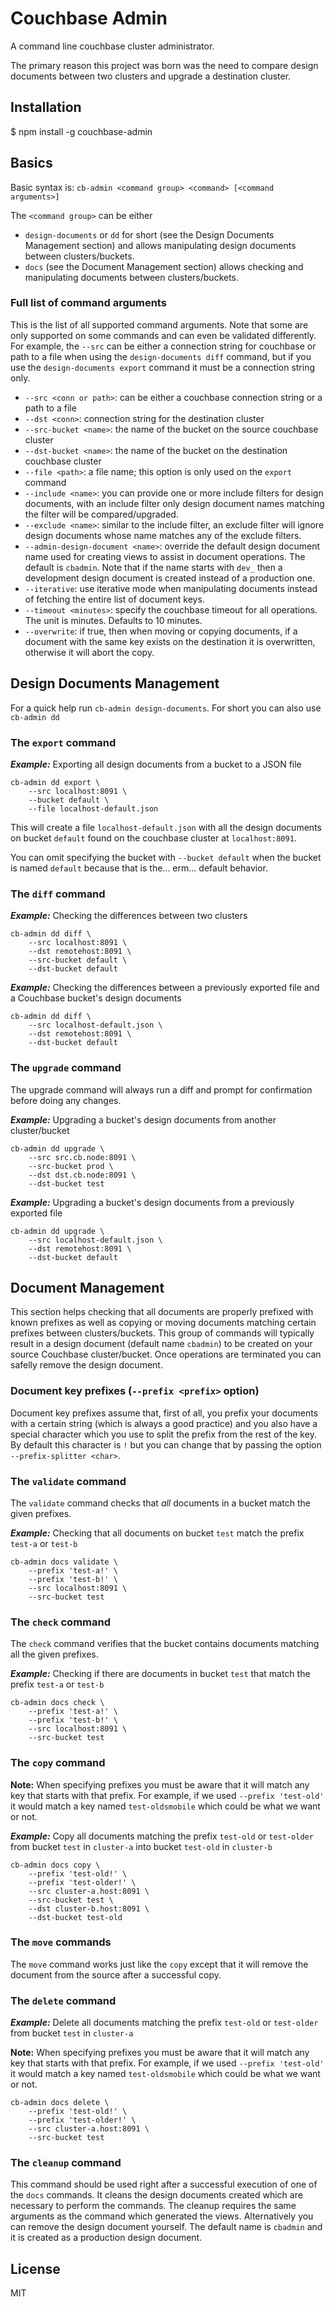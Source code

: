 # Couchbase Admin

A command line couchbase cluster administrator.

The primary reason this project was born was the need to compare design documents between two clusters and upgrade a destination cluster.

## Installation

  $ npm install -g couchbase-admin

## Basics

Basic syntax is: `cb-admin <command group> <command> [<command arguments>]`

The `<command group>` can be either

  * `design-documents` or `dd` for short (see the Design Documents Management section) and allows manipulating design documents between clusters/buckets.
  * `docs` (see the Document Management section) allows checking and manipulating documents between clusters/buckets.

### Full list of command arguments

This is the list of all supported command arguments. Note that some are only supported on some commands and can even be validated differently. For example, the `--src` can be either a connection string for couchbase or path to a file when using the `design-documents diff` command, but if you use the `design-documents export` command it must be a connection string only.

  * `--src <conn or path>`: can be either a couchbase connection string or a path to a file
  * `--dst <conn>`: connection string for the destination cluster
  * `--src-bucket <name>`: the name of the bucket on the source couchbase cluster
  * `--dst-bucket <name>`: the name of the bucket on the destination couchbase cluster
  * `--file <path>`: a file name; this option is only used on the `export` command
  * `--include <name>`: you can provide one or more include filters for design documents, with an include filter only design document names matching the filter will be compared/upgraded.
  * `--exclude <name>`: similar to the include filter, an exclude filter will ignore design documents whose name matches any of the exclude filters.
  * `--admin-design-document <name>`: override the default design document name used for creating views to assist in document operations. The default is `cbadmin`. Note that if the name starts with `dev_` then a development design document is created instead of a production one.
  * `--iterative`: use iterative mode when manipulating documents instead of fetching the entire list of document keys.
  * `--timeout <minutes>`: specify the couchbase timeout for all operations. The unit is minutes. Defaults to 10 minutes.
  * `--overwrite`: if true, then when moving or copying documents, if a document with the same key exists on the destination it is overwritten, otherwise it will abort the copy.

## Design Documents Management

For a quick help run `cb-admin design-documents`. For short you can also use `cb-admin dd`

### The `export` command

***Example:*** Exporting all design documents from a bucket to a JSON file

```
cb-admin dd export \
	--src localhost:8091 \
	--bucket default \
	--file localhost-default.json
```

This will create a file `localhost-default.json` with all the design documents on bucket `default` found on the couchbase cluster at `localhost:8091`.

You can omit specifying the bucket with `--bucket default` when the bucket is named `default` because that is the... erm... default behavior.

### The `diff` command

***Example:*** Checking the differences between two clusters

```
cb-admin dd diff \
	--src localhost:8091 \
	--dst remotehost:8091 \
	--src-bucket default \
	--dst-bucket default
```

***Example:*** Checking the differences between a previously exported file and a Couchbase bucket's design documents

```
cb-admin dd diff \
	--src localhost-default.json \
	--dst remotehost:8091 \
	--dst-bucket default
```

### The `upgrade` command

The upgrade command will always run a diff and prompt for confirmation before doing any changes.

***Example:*** Upgrading a bucket's design documents from another cluster/bucket

```
cb-admin dd upgrade \
	--src src.cb.node:8091 \
	--src-bucket prod \
	--dst dst.cb.node:8091 \
	--dst-bucket test
```

***Example:*** Upgrading a bucket's design documents from a previously exported file

```
cb-admin dd upgrade \
	--src localhost-default.json \
	--dst remotehost:8091 \
	--dst-bucket default
```

## Document Management

This section helps checking that all documents are properly prefixed with known prefixes as well as copying or moving documents matching certain prefixes between clusters/buckets. This group of commands will typically result in a design document (default name `cbadmin`) to be created on your source Couchbase cluster/bucket. Once operations are terminated you can safelly remove the design document.

### Document key prefixes (`--prefix <prefix>` option)

Document key prefixes assume that, first of all, you prefix your documents with a certain string (which is always a good practice) and you also have a special character which you use to split the prefix from the rest of the key. By default this character is `!` but you can change that by passing the option `--prefix-splitter <char>`.

### The `validate` command

The `validate` command checks that *all* documents in a bucket match the given prefixes.

***Example:*** Checking that all documents on bucket `test` match the prefix `test-a` or `test-b`

```
cb-admin docs validate \
	--prefix 'test-a!' \
	--prefix 'test-b!' \
	--src localhost:8091 \
	--src-bucket test
```

### The `check` command

The `check` command verifies that the bucket contains documents matching all the given prefixes.

***Example:*** Checking if there are documents in bucket `test` that match the prefix `test-a` or `test-b`

```
cb-admin docs check \
	--prefix 'test-a!' \
	--prefix 'test-b!' \
	--src localhost:8091 \
	--src-bucket test
```

### The `copy` command

**Note:** When specifying prefixes you must be aware that it will match any key that starts with that prefix. For example, if we used `--prefix 'test-old'` it would match a key named `test-oldsmobile` which could be what we want or not.

***Example:*** Copy all documents matching the prefix `test-old` or `test-older` from bucket `test` in `cluster-a` into bucket `test-old` in `cluster-b`

```
cb-admin docs copy \
	--prefix 'test-old!' \
	--prefix 'test-older!' \
	--src cluster-a.host:8091 \
	--src-bucket test \
	--dst cluster-b.host:8091 \
	--dst-bucket test-old
```

### The `move` commands

The `move` command works just like the `copy` except that it will remove the document from the source after a successful copy.

### The `delete` command

***Example:*** Delete all documents matching the prefix `test-old` or `test-older` from bucket `test` in `cluster-a`

**Note:** When specifying prefixes you must be aware that it will match any key that starts with that prefix. For example, if we used `--prefix 'test-old'` it would match a key named `test-oldsmobile` which could be what we want or not.

```
cb-admin docs delete \
	--prefix 'test-old!' \
	--prefix 'test-older!' \
	--src cluster-a.host:8091 \
	--src-bucket test
```

### The `cleanup` command

This command should be used right after a successful execution of one of the `docs` commands. It cleans the design documents created which are necessary to perform the commands. The cleanup requires the same arguments as the command which generated the views. Alternatively you can remove the design document yourself. The default name is `cbadmin` and it is created as a production design document.

## License

MIT
